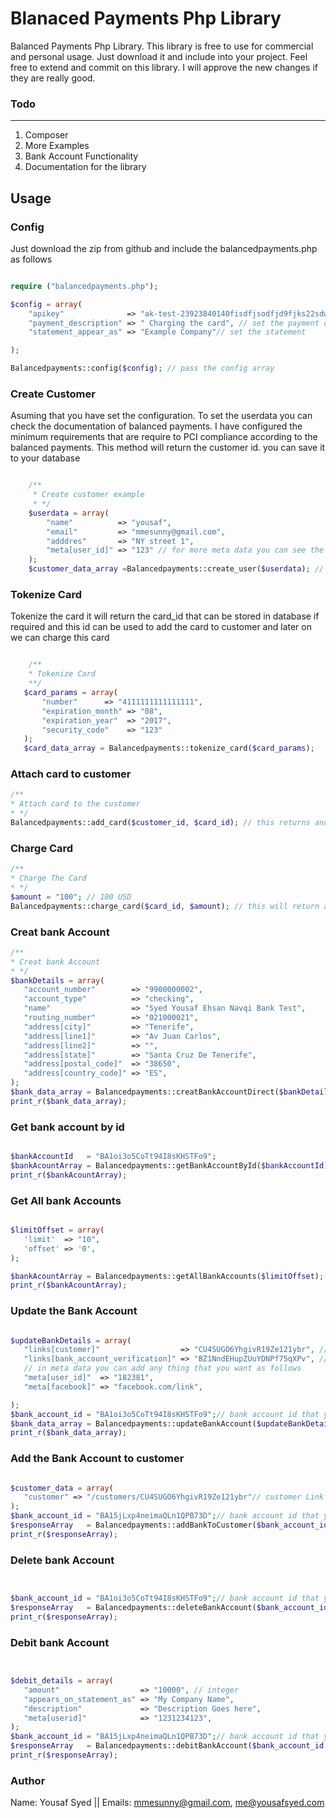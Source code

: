Blanaced Payments Php Library
================

Balanced Payments Php Library. This library is free to use for commercial and personal usage. Just download it and include into your project. Feel free to extend and commit on this library. I will approve the new changes if they are really good. 

### Todo
---
1. Composer
2. More Examples
3. Bank Account Functionality
4. Documentation for the library

Usage
-----

### Config
Just download the zip from github and include the balancedpayments.php as follows

```php

require ("balancedpayments.php");

$config = array(
	"apikey"              => "ak-test-23923840140fisdfjsodfjd9fjks22sdww", // set your api key secret
	"payment_description" => " Charging the card", // set the payment description
	"statement_appear_as" => "Example Company"// set the statement

);

Balancedpayments::config($config); // pass the config array

```
### Create Customer
Asuming that you have set the configuration. To set the userdata you can check the documentation of balanced payments. I have configured the minimum requirements that are require to PCI compliance according to the balanced payments. This method will return the customer id. you can save it to your database

```php

	/**
	 * Create customer example
	 * */
	$userdata = array(
		"name"          => "yousaf",
		"email"         => "mmesunny@gmail.com",
		"adddres"       => "NY street 1",
		"meta[user_id]" => "123" // for more meta data you can see the documentation in balanced api
	);
	$customer_data_array =Balancedpayments::create_user($userdata); // this will return an array

```

### Tokenize Card
Tokenize the card it will return the card_id that can be stored in database if required and this id can be used to add the card to customer and later on we can charge this card

 ```php

	 /**
	 * Tokenize Card
	 **/
	$card_params = array(
		"number"      => "4111111111111111",
		"expiration_month" => "08",
		"expiration_year"  => "2017",
		"security_code"    => "123"
	);
	$card_data_array = Balancedpayments::tokenize_card($card_params);

```


### Attach card to customer


 ```php
/**
 * Attach card to the customer
 * */
Balancedpayments::add_card($customer_id, $card_id); // this returns and array

```


### Charge Card


 ```php
/**
 * Charge The Card
 * */
 $amount = "100"; // 100 USD
Balancedpayments::charge_card($card_id, $amount); // this will return an array

```



### Creat bank Account


 ```php
/**
 * Creat bank Account
 * */
$bankDetails = array(
	"account_number"        => "9900000002",
	"account_type"          => "checking",
	"name"                  => "Syed Yousaf Ehsan Navqi Bank Test",
	"routing_number"        => "021000021",
	"address[city]"         => "Tenerife",
	"address[line1]"        => "Av Juan Carlos",
	"address[line2]"        => "",
	"address[state]"        => "Santa Cruz De Tenerife",
	"address[postal_code]"  => "38650",
	"address[country_code]" => "ES",
);
$bank_data_array = Balancedpayments::creatBankAccountDirect($bankDetails);
print_r($bank_data_array);

```



### Get bank account by id


 ```php

$bankAccountId   = "BA1oi3o5CoTt94I8sKHSTFo9";
$bankAcountArray = Balancedpayments::getBankAccountById($bankAccountId);
print_r($bankAcountArray);

```

### Get All bank Accounts 


 ```php

$limitOffset = array(
	'limit'  => "10",
	'offset' => '0',
);

$bankAcountArray = Balancedpayments::getAllBankAccounts($limitOffset);
print_r($bankAcountArray);

```


### Update the Bank Account


 ```php

$updateBankDetails = array(
	"links[customer]"                  => "CU4SUGO6YhgivR19Ze121ybr", // customer id
	"links[bank_account_verification]" => "BZ1NndEHupZUuYDNPf75qXPv", // verfication id
	// in meta data you can add any thing that you want as follows
	"meta[user_id]"  => "182381",
	"meta[facebook]" => "facebook.com/link",

);
$bank_account_id = "BA1oi3o5CoTt94I8sKHSTFo9";// bank account id that you want to edit
$bank_data_array = Balancedpayments::updateBankAccount($updateBankDetails, $bank_account_id);
print_r($bank_data_array);

```


### Add the Bank Account to customer


 ```php

$customer_data = array(
	"customer" => "/customers/CU4SUGO6YhgivR19Ze121ybr"// customer Link
);
$bank_account_id = "BA15jLxp4neimaQLn1QPB73D";// bank account id that you want to edit
$responseArray   = Balancedpayments::addBankToCustomer($bank_account_id, $customer_data);
print_r($responseArray);

```

### Delete bank Account


 ```php


$bank_account_id = "BA1oi3o5CoTt94I8sKHSTFo9";// bank account id that you want to edit
$responseArray   = Balancedpayments::deleteBankAccount($bank_account_id);
print_r($responseArray);

```




### Debit bank Account


 ```php


$debit_details = array(
	"amount"                  => "10000", // integer
	"appears_on_statement_as" => "My Company Name",
	"description"             => "Description Goes here",
	"meta[userid]"            => "1231234123",
);
$bank_account_id = "BA15jLxp4neimaQLn1QPB73D";// bank account id that you want to edit
$responseArray   = Balancedpayments::debitBankAccount($bank_account_id, $debit_details);
print_r($responseArray);

```

### Author
Name: Yousaf Syed
|| Emails: mmesunny@gmail.com, me@yousafsyed.com


